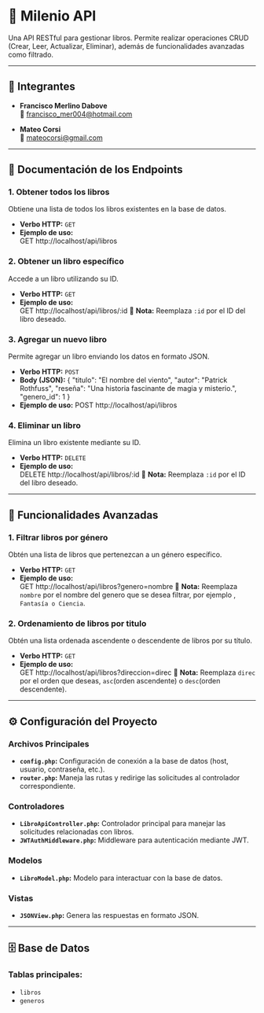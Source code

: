 # 📖 **Milenio API**

Una API RESTful para gestionar libros. Permite realizar operaciones CRUD (Crear, Leer, Actualizar, Eliminar), además de funcionalidades avanzadas como filtrado.

---

## 👥 **Integrantes**
- **Francisco Merlino Dabove**  
  📧 [francisco_mer004@hotmail.com](mailto:francisco_mer004@hotmail.com)

- **Mateo Corsi**  
  📧 [mateocorsi@gmail.com](mailto:mateocorsi@gmail.com)

---

## 📄 **Documentación de los Endpoints**

### **1. Obtener todos los libros**
Obtiene una lista de todos los libros existentes en la base de datos.

- **Verbo HTTP:** `GET`  
- **Ejemplo de uso:**  
GET http://localhost/api/libros

### **2. Obtener un libro específico**
Accede a un libro utilizando su ID.

- **Verbo HTTP:** `GET`  
- **Ejemplo de uso:**  
GET http://localhost/api/libros/:id
📝 **Nota:** Reemplaza `:id` por el ID del libro deseado.

### **3. Agregar un nuevo libro**
Permite agregar un libro enviando los datos en formato JSON.

- **Verbo HTTP:** `POST`  
- **Body (JSON):**
{
  "titulo": "El nombre del viento",
  "autor": "Patrick Rothfuss",
  "reseña": "Una historia fascinante de magia y misterio.",
  "genero_id": 1
}
- **Ejemplo de uso:** 
POST http://localhost/api/libros

### **4. Eliminar un libro**
Elimina un libro existente mediante su ID.

- **Verbo HTTP:** `DELETE`  
- **Ejemplo de uso:**  
DELETE http://localhost/api/libros/:id
📝 **Nota:** Reemplaza `:id` por el ID del libro deseado.

---


## 🚀 **Funcionalidades Avanzadas**

### **1. Filtrar libros por género**
Obtén una lista de libros que pertenezcan a un género específico.

- **Verbo HTTP:** `GET`  
- **Ejemplo de uso:**  
GET http://localhost/api/libros?genero=nombre
📝 **Nota:** Reemplaza `nombre` por el nombre del genero que se desea filtrar, por ejemplo , `Fantasía o Ciencia`.

### **2. Ordenamiento de libros por titulo**
Obtén una lista ordenada ascendente o descendente de libros por su título.

- **Verbo HTTP:** `GET`  
- **Ejemplo de uso:**  
GET http://localhost/api/libros?direccion=direc
📝 **Nota:** Reemplaza `direc` por el orden que deseas, `asc`(orden ascendente) o `desc`(orden descendente).

---

## ⚙️ **Configuración del Proyecto**

### **Archivos Principales**
- **`config.php`:** Configuración de conexión a la base de datos (host, usuario, contraseña, etc.).  
- **`router.php`:** Maneja las rutas y redirige las solicitudes al controlador correspondiente.

### **Controladores**
- **`LibroApiController.php`:** Controlador principal para manejar las solicitudes relacionadas con libros.  
- **`JWTAuthMiddleware.php`:** Middleware para autenticación mediante JWT.

### **Modelos**
- **`LibroModel.php`:** Modelo para interactuar con la base de datos.

### **Vistas**
- **`JSONView.php`:** Genera las respuestas en formato JSON.

---

## 🗄️ **Base de Datos**
### **Tablas principales:**
- `libros`  
- `generos`
